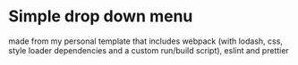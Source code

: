 # Simple drop down menu
made from my personal template that includes webpack (with lodash, css, style loader dependencies and a custom run/build script), eslint and prettier 
